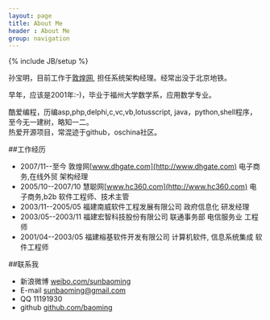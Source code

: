 ```yaml
---
layout: page
title: About Me
header : About Me
group: navigation
---
```

{% include JB/setup %}


孙宝明，目前工作于[敦煌网](http://www.dhgate.com), 担任系统架构经理。经常出没于北京地铁。  

早年，应该是2001年:-)，毕业于福州大学数学系，应用数学专业。

酷爱编程，历编asp,php,delphi,c,vc,vb,lotusscript, java，python,shell程序，至今无一建树，略知一二。  
热爱开源项目，常混迹于github，oschina社区。


##工作经历

* 2007/11--至今 敦煌网[www.dhgate.com](http://www.dhgate.com)  电子商务,在线外贸 架构经理  
* 2005/10--2007/10 慧聪网[www.hc360.com](http://www.hc360.com) 电子商务,b2b 软件工程师、技术主管  
* 2003/11--2005/05 福建南威软件工程发展有限公司 政府信息化 研发经理   
* 2003/05--2003/11 福建宏智科技股份有限公司 联通事务部 电信服务业  工程师   
* 2001/04--2003/05 福建榕基软件开发有限公司  计算机软件, 信息系统集成  软件工程师  

##联系我

* 新浪微博 [weibo.com/sunbaoming](http://weibo.com/sunbaoming) 
* E-mail  sunbaoming@gmail.com 
* QQ      11191930
* github  [github.com/baoming](https://github.com/baoming)




